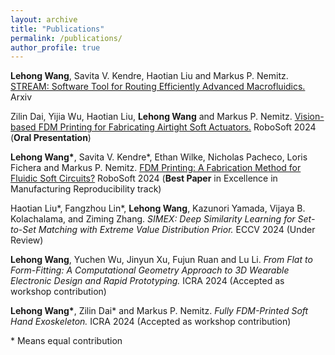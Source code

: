 ```yaml
---
layout: archive
title: "Publications"
permalink: /publications/
author_profile: true
---
```


<!-- {% if author.googlescholar %}
  You can also find my articles on <u><a href="{{author.googlescholar}}">my Google Scholar profile</a>.</u>
{% endif %}

{% include base_path %}

{% for post in site.publications reversed %}
  {% include archive-single.html %}
{% endfor %} -->

<!-- # Research -->

**Lehong Wang**, Savita V. Kendre, Haotian Liu and Markus P. Nemitz. [STREAM: Software Tool for Routing Efficiently Advanced Macrofluidics.](https://arxiv.org/abs/2312.01130) Arxiv


Zilin Dai, Yijia Wu, Haotian Liu, **Lehong Wang** and Markus P. Nemitz. [Vision-based FDM Printing for Fabricating Airtight Soft Actuators.](https://arxiv.org/abs/2312.01135) RoboSoft 2024 (**Oral Presentation**)


**Lehong Wang\***, Savita V. Kendre*, Ethan Wilke, Nicholas Pacheco, Loris Fichera and Markus P. Nemitz. [FDM Printing: A Fabrication Method for Fluidic Soft Circuits?](https://arxiv.org/abs/2312.01131) RoboSoft 2024 (**Best Paper** in Excellence in Manufacturing Reproducibility track)

Haotian Liu*, Fangzhou Lin*, **Lehong Wang**, Kazunori Yamada, Vijaya B. Kolachalama, and Ziming Zhang. *SIMEX: Deep Similarity Learning for Set-to-Set Matching with Extreme Value Distribution Prior.* ECCV 2024 (Under Review)

**Lehong Wang**, Yuchen Wu, Jinyun Xu, Fujun Ruan and Lu Li. *From Flat to Form-Fitting: A Computational Geometry Approach to 3D Wearable Electronic Design and Rapid Prototyping.* ICRA 2024 (Accepted as workshop contribution)

**Lehong Wang\***, Zilin Dai\* and Markus P. Nemitz. *Fully FDM-Printed Soft Hand Exoskeleton.* ICRA 2024 (Accepted as workshop contribution)


\* Means equal contribution
